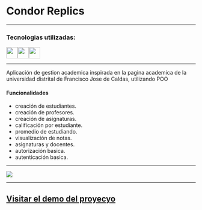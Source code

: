 # Condor Replics

--- 

### Tecnologias utilizadas:

<img src="https://cdn-icons-png.flaticon.com/512/174/174854.png" width='30px' ><img src="https://cdn-icons-png.flaticon.com/512/732/732190.png" width='30px' ><img src="https://cdn-icons-png.flaticon.com/512/5968/5968292.png" width='30px' >

--- 

Aplicación de gestion academica inspirada en la pagina academica de la universidad distrital de Francisco Jose de Caldas, utilizando POO

#### Funcionalidades

- creación de estudiantes.
- creación de profesores.
- creación de asignaturas.
- calificación por estudiante.
- promedio de estudiando.
- visualización de notas.
- asignaturas y docentes.
- autorización basica.
- autenticación basica.

---

![](https://i.imgur.com/dbAb2u3.png)

---

## [Visitar el demo del proyecyo](https://brycot.github.io/condor-replic/) 
